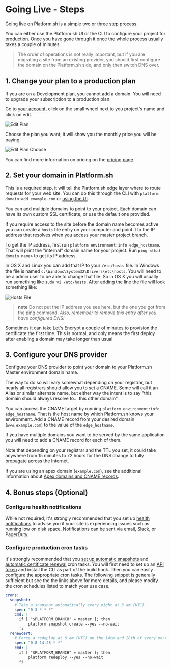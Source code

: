 # Going Live - Steps

Going live on Platform.sh is a simple two or three step process.

<!--toc-->

You can either use the Platform.sh UI or the CLI to configure your project for production. Once you have gone through it once the whole process usually takes a couple of minutes.

> The order of operations is not really important, but if you are migrating a site from an existing provider, you should first configure the domain on the Platform.sh side, and only then switch DNS over.

## 1. Change your plan to a production plan

If you are on a Development plan, you cannot add a domain. You will need to upgrade your subscription to a production plan.

Go to [your account](https://accounts.platform.sh/user), click on the small wheel next to you project's name and click on edit.

![Edit Plan](/images/edit-plan.png)

Choose the plan you want, it will show you the monthly price you will be paying.

![Edit Plan Choose](/images/edit-plan-choose.png)

You can find more information on pricing on the [pricing page](https://platform.sh/pricing).

## 2. Set your domain in Platform.sh

This is a required step, it will tell the Platform.sh edge layer where to route requests for your web site. You can do this through the CLI with `platform domain:add example.com` or [using the UI](/administration/web/configure-project.html#domains).

You can add multiple domains to point to your project. Each domain can have its own custom SSL certificate, or use the default one provided.

If you require access to the site before the domain name becomes active you can create a `hosts` file entry on your computer and point it to the IP address that resolves when you access your master project branch.

To get the IP address, first run `platform environment:info edge_hostname`. That will print the "internal" domain name for your project. Run `ping <that domain name>` to get its IP address.

In OS X and Linux you can add that IP to your `/etc/hosts` file. In Windows the file is named `c:\Windows\System32\Drivers\etc\hosts`. You will need to be a admin user to be able to change that file. So in OS X you will usually run something like `sudo vi /etc/hosts`. After adding the line the file will look something like:

![Hosts File](/images/hosts-file.png)

> **note**
> Do not put the IP address you see here, but the one you got from the ping command.
> _Also, remember to remove this entry after you have configured DNS!_

Sometimes it can take Let's Encrypt a couple of minutes to provision the certificate the first time. This is normal, and only means the first deploy after enabling a domain may take longer than usual.

## 3. Configure your DNS provider

Configure your DNS provider to point your domain to your Platform.sh Master environment domain name.

The way to do so will vary somewhat depending on your registrar, but nearly all registrars should allow you to set a CNAME. Some will call it an Alias or similar alternate name, but either way the intent is to say "this domain should always resolve to... this other domain".

You can access the CNAME target by running `platform environment:info edge_hostname`. That is the host name by which Platform.sh knows your environment. Add a CNAME record from your desired domain (`www.example.com`) to the value of the `edge_hostname`.

If you have multiple domains you want to be served by the same application you will need to add a CNAME record for each of them.

Note that depending on your registrar and the TTL you set, it could take anywhere from 15 minutes to 72 hours for the DNS change to fully propagate across the Internet.

If you are using an apex domain (`example.com`), see the additional information about [Apex domains and CNAME records](/golive/steps/dns.md).

## 4. Bonus steps (Optional)

### Configure health notifications

While not required, it's strongly recommended that you set up [health notifications](/administration/integrations/notifications.md) to advise you if your site is experiencing issues such as running low on disk space. Notifications can be sent via email, Slack, or PagerDuty.

### Configure production cron tasks

It's strongly recommended that you [set up automatic snapshots](/administration/snapshot-and-restore.md#automated-snapshots) and [automatic certificate renewal](/configuration/routes/https.md#automatic-certificate-renewal) cron tasks. You will first need to set up an [API token](/gettingstarted/cli/api-tokens.md) and install the CLI as part of the build hook. Then you can easily configure the appropriate cron tasks. The following snippet is generally sufficient but see the the links above for more details, and please modify the cron schedules listed to match your use case.

```yaml
crons:
  snapshot:
    # Take a snapshot automatically every night at 3 am (UTC).
    spec: "0 3 * * *"
    cmd: |
      if [ "$PLATFORM_BRANCH" = master ]; then
          platform snapshot:create --yes --no-wait
      fi
  renewcert:
    # Force a redeploy at 8 am (UTC) on the 14th and 28th of every month.
    spec: "0 8 14,28 * *"
    cmd: |
      if [ "$PLATFORM_BRANCH" = master ]; then
          platform redeploy --yes --no-wait
      fi
```
